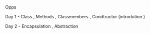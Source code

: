 Opps

Day 1 - Class , Methods , Classmembers , Condtructor (introdution )

Day 2 - Encapsulation , Abstraction
